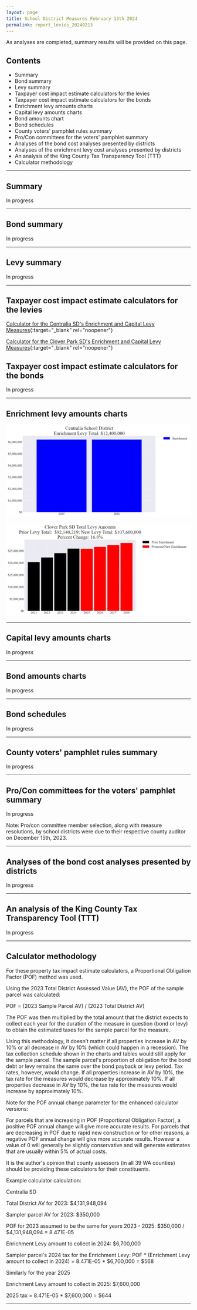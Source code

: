 ```yaml
---
layout: page
title: School District Measures February 13th 2024
permalink: report_levies_20240213
---
```


As analyses are completed, summary results will be provided on this page.

## Contents
- Summary
- Bond summary
- Levy summary
- Taxpayer cost impact estimate calculators for the levies
- Taxpayer cost impact estimate calculators for the bonds
- Enrichment levy amounts charts
- Capital levy amounts charts
- Bond amounts chart
- Bond schedules
- County voters' pamphlet rules summary
- Pro/Con committees for the voters' pamphlet summary
- Analyses of the bond cost analyses presented by districts
- Analyses of the enrichment levy cost analyses presented by districts
- An analysis of the King County Tax Transparency Tool (TTT)
- Calculator methodology

___

## Summary

In progress

___

## Bond summary

In progress

___

## Levy summary

In progress

___

## Taxpayer cost impact estimate calculators for the levies

[Calculator for the Centralia SD's Enrichment and Capital Levy Measures](calculator_centralia_20240213_enhanced){:target="_blank" rel="noopener"}

[Calculator for the Clover Park SD's Enrichment and Capital Levy Measures](calculator_clover_park_20240213_enhanced){:target="_blank" rel="noopener"}


## Taxpayer cost impact estimate calculators for the bonds

In progress

___

## Enrichment levy amounts charts

![Centralia SD enrichment levy amounts chart](pagesManual/LeviesReport/20240213/CentraliaEnrichment.png "Centralia SD enrichment levy amounts chart")

![Clover Park SD enrichment levy amounts chart](pagesManual/LeviesReport/20240213/CloverParkEnrichment.png "Clover Park SD enrichment levy amounts chart")

___

## Capital levy amounts charts

In progress

___

## Bond amounts charts

In progress

___

## Bond schedules

In progress

___

## County voters' pamphlet rules summary

In progress

___

## Pro/Con committees for the voters' pamphlet summary

In progress

Note: Pro/con committee member selection, along with measure resolutions, by school districts were due to their respective county auditor on December 15th, 2023.

___


## Analyses of the bond cost analyses presented by districts

In progress

___

## An analysis of the King County Tax Transparency Tool (TTT)

In progress

___


## Calculator methodology

For these property tax impact estimate calculators, a Proportional Obligation Factor (POF) method was used.

Using the 2023 Total District Assessed Value (AV), the POF of the sample parcel was calculated:

POF = (2023 Sample Parcel AV) / (2023 Total District AV)

The POF was then multiplied by the total amount that the district expects to collect each year for the duration of the measure in question (bond or levy) 
to obtain the estimated taxes for the sample parcel for the measure.

Using this methodology, it doesn’t matter if all properties increase in AV by 10% or all decrease in AV by 10% (which could happen in a recession). 
The tax collection schedule shown in the charts and tables would still apply for the sample parcel. The sample parcel's proportion of obligation for the bond debt 
or levy remains the same over the bond payback or levy period. Tax rates, however, would change. If all properties increase in AV by 10%, the tax rate for the measures would 
decrease by approximately 10%. If all properties decrease in AV by 10%, the tax rate for the measures would increase by approximately 10%.

Note for the POF annual change parameter for the enhanced calculator versions:

For parcels that are increasing in POF (Proportional Obligation Factor), a positive POF annual change will give more accurate results. 
For parcels that are decreasing in POF due to rapid new construction or for other reasons, a negative POF annual change will give more accurate results. 
However a value of 0 will generally be slightly conservative and will generate estimates that are usually within 5% of actual costs. 

It is the author's opinion that county assessors (in all 39 WA counties) should be providing these calculators for their constituents. 

Example calculator calculation:

Centralia SD

Total District AV for 2023: $4,131,948,094

Sampler parcel AV for 2023: $350,000

POF for 2023 assumed to be the same for years 2023 - 2025: $350,000 / $4,131,948,094 = 8.471E-05

Enrichment Levy amount to collect in 2024: $6,700,000

Sampler parcel's 2024 tax for the Enrichment Levy: POF * (Enrichment Levy amount to collect in 2024) = 8.471E-05 * $6,700,000 = $568

Similarly for the year 2025

Enrichment Levy amount to collect in 2025: $7,600,000

2025 tax = 8.471E-05 * $7,600,000 = $644



___

